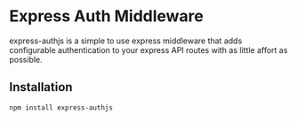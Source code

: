 # Express Auth Middleware
express-authjs is a simple to use express middleware that adds configurable authentication to your express API routes with as little affort as possible.

## Installation
```
npm install express-authjs
```